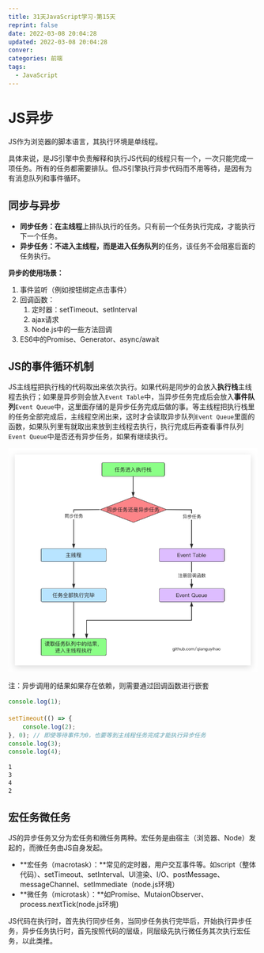 ```yaml
---
title: 31天JavaScript学习-第15天
reprint: false
date: 2022-03-08 20:04:28
updated: 2022-03-08 20:04:28
conver:
categories: 前端
tags:
  - JavaScript
---
```


# JS异步

<!--more-->

JS作为浏览器的脚本语言，其执行环境是单线程。

具体来说，是JS引擎中负责解释和执行JS代码的线程只有一个，一次只能完成一项任务。所有的任务都需要排队。但JS引擎执行异步代码而不用等待，是因有为有消息队列和事件循环。

## 同步与异步

- **同步任务：**在**主线程**上排队执行的任务。只有前一个任务执行完成，才能执行下一个任务。
- **异步任务：**不进入主线程，而是进入**任务队列**的任务，该任务不会阻塞后面的任务执行。

**异步的使用场景：**

1. 事件监听（例如按钮绑定点击事件）
2. 回调函数：
   1. 定时器：setTimeout、setInterval
   2. ajax请求
   3. Node.js中的一些方法回调
3. ES6中的Promise、Generator、async/await

## JS的事件循环机制

JS主线程把执行栈的代码取出来依次执行。如果代码是同步的会放入**执行栈**主线程去执行；如果是异步则会放入`Event Table`中，当异步任务完成后会放入**事件队列**`Event Queue`中，这里面存储的是异步任务完成后做的事。等主线程把执行栈里的任务全部完成后，主线程空闲出来，这时才会读取异步队列`Event Queue`里面的函数，如果队列里有就取出来放到主线程去执行，执行完成后再查看事件队列`Event Queue`中是否还有异步任务，如果有继续执行。

![img](31天JavaScript学习-第15天/687474703a2f2f696d672e736d79687661652e636f6d2f32303231303531375f313433312e706e67.png)

注：异步调用的结果如果存在依赖，则需要通过回调函数进行嵌套

```js
console.log(1);

setTimeout(() => {
    console.log(2);
}, 0); // 即使等待事件为0，也要等到主线程任务完成才能执行异步任务
console.log(3);
console.log(4);
```

```
1
3
4
2
```

## 宏任务微任务

JS的异步任务又分为宏任务和微任务两种。宏任务是由宿主（浏览器、Node）发起的，而微任务由JS自身发起。

- **宏任务（macrotask）：**常见的定时器，用户交互事件等。如script（整体代码）、setTimeout、setInterval、UI渲染、I/O、postMessage、messageChannel、setImmediate（node.js环境）
- **微任务（microtask）：**如Promise、MutaionObserver、process.nextTick(node.js环境)

JS代码在执行时，首先执行同步任务，当同步任务执行完毕后，开始执行异步任务，异步任务执行时，首先按照代码的层级，同层级先执行微任务其次执行宏任务，以此类推。

